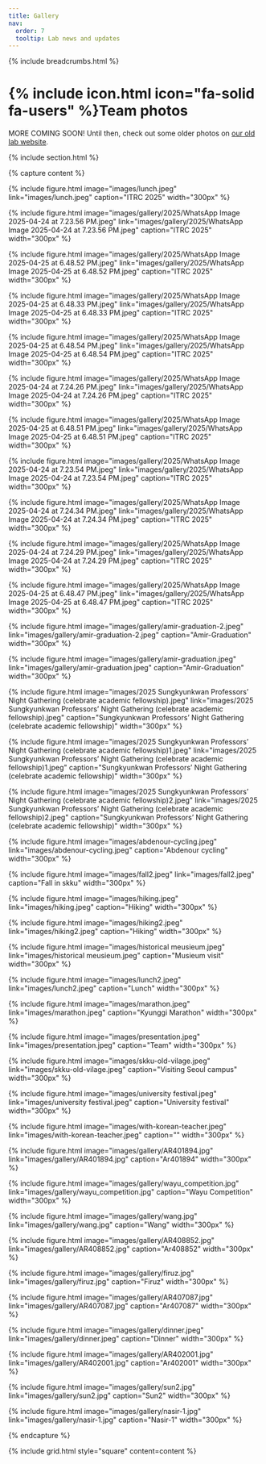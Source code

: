 ```yaml
---
title: Gallery
nav:
  order: 7
  tooltip: Lab news and updates
---
```

{% include breadcrumbs.html %}

# {% include icon.html icon="fa-solid fa-users" %}Team photos

MORE COMING SOON! Until then, check out some older photos on [our old lab website](https://infolab.skku.edu/gallery/).

{% include section.html %}

{% capture content %}

{%
  include figure.html
  image="images/lunch.jpeg"
  link="images/lunch.jpeg"
  caption="ITRC 2025"
  width="300px"
%}

{%
  include figure.html
  image="images/gallery/2025/WhatsApp Image 2025-04-24 at 7.23.56 PM.jpeg"
  link="images/gallery/2025/WhatsApp Image 2025-04-24 at 7.23.56 PM.jpeg"
  caption="ITRC 2025"
  width="300px"
%}

{%
  include figure.html
  image="images/gallery/2025/WhatsApp Image 2025-04-25 at 6.48.52 PM.jpeg"
  link="images/gallery/2025/WhatsApp Image 2025-04-25 at 6.48.52 PM.jpeg"
  caption="ITRC 2025"
  width="300px"
%}

{%
  include figure.html
  image="images/gallery/2025/WhatsApp Image 2025-04-25 at 6.48.33 PM.jpeg"
  link="images/gallery/2025/WhatsApp Image 2025-04-25 at 6.48.33 PM.jpeg"
  caption="ITRC 2025"
  width="300px"
%}

{%
  include figure.html
  image="images/gallery/2025/WhatsApp Image 2025-04-25 at 6.48.54 PM.jpeg"
  link="images/gallery/2025/WhatsApp Image 2025-04-25 at 6.48.54 PM.jpeg"
  caption="ITRC 2025"
  width="300px"
%}

{%
  include figure.html
  image="images/gallery/2025/WhatsApp Image 2025-04-24 at 7.24.26 PM.jpeg"
  link="images/gallery/2025/WhatsApp Image 2025-04-24 at 7.24.26 PM.jpeg"
  caption="ITRC 2025"
  width="300px"
%}

{%
  include figure.html
  image="images/gallery/2025/WhatsApp Image 2025-04-25 at 6.48.51 PM.jpeg"
  link="images/gallery/2025/WhatsApp Image 2025-04-25 at 6.48.51 PM.jpeg"
  caption="ITRC 2025"
  width="300px"
%}

{%
  include figure.html
  image="images/gallery/2025/WhatsApp Image 2025-04-24 at 7.23.54 PM.jpeg"
  link="images/gallery/2025/WhatsApp Image 2025-04-24 at 7.23.54 PM.jpeg"
  caption="ITRC 2025"
  width="300px"
%}

{%
  include figure.html
  image="images/gallery/2025/WhatsApp Image 2025-04-24 at 7.24.34 PM.jpeg"
  link="images/gallery/2025/WhatsApp Image 2025-04-24 at 7.24.34 PM.jpeg"
  caption="ITRC 2025"
  width="300px"
%}

{%
  include figure.html
  image="images/gallery/2025/WhatsApp Image 2025-04-24 at 7.24.29 PM.jpeg"
  link="images/gallery/2025/WhatsApp Image 2025-04-24 at 7.24.29 PM.jpeg"
  caption="ITRC 2025"
  width="300px"
%}

{%
  include figure.html
  image="images/gallery/2025/WhatsApp Image 2025-04-25 at 6.48.47 PM.jpeg"
  link="images/gallery/2025/WhatsApp Image 2025-04-25 at 6.48.47 PM.jpeg"
  caption="ITRC 2025"
  width="300px"
%}

{%
  include figure.html
  image="images/gallery/amir-graduation-2.jpeg"
  link="images/gallery/amir-graduation-2.jpeg"
  caption="Amir-Graduation"
  width="300px"
%}

{%
  include figure.html
  image="images/gallery/amir-graduation.jpeg"
  link="images/gallery/amir-graduation.jpeg"
  caption="Amir-Graduation"
  width="300px"
%}

{%
  include figure.html
  image="images/2025 Sungkyunkwan Professors’ Night Gathering (celebrate academic fellowship).jpeg"
  link="images/2025 Sungkyunkwan Professors’ Night Gathering (celebrate academic fellowship).jpeg"
  caption="Sungkyunkwan Professors’ Night Gathering (celebrate academic fellowship)"
  width="300px"
%}

{%
  include figure.html
  image="images/2025 Sungkyunkwan Professors’ Night Gathering (celebrate academic fellowship)1.jpeg"
  link="images/2025 Sungkyunkwan Professors’ Night Gathering (celebrate academic fellowship)1.jpeg"
  caption="Sungkyunkwan Professors’ Night Gathering (celebrate academic fellowship)"
  width="300px"
%}

{%
  include figure.html
  image="images/2025 Sungkyunkwan Professors’ Night Gathering (celebrate academic fellowship)2.jpeg"
  link="images/2025 Sungkyunkwan Professors’ Night Gathering (celebrate academic fellowship)2.jpeg"
  caption="Sungkyunkwan Professors’ Night Gathering (celebrate academic fellowship)"
  width="300px"
%}

{%
  include figure.html
  image="images/abdenour-cycling.jpeg"
  link="images/abdenour-cycling.jpeg"
  caption="Abdenour cycling"
  width="300px"
%}

{%
  include figure.html
  image="images/fall2.jpeg"
  link="images/fall2.jpeg"
  caption="Fall in skku"
  width="300px"
%}

{%
  include figure.html
  image="images/hiking.jpeg"
  link="images/hiking.jpeg"
  caption="Hiking"
  width="300px"
%}

{%
  include figure.html
  image="images/hiking2.jpeg"
  link="images/hiking2.jpeg"
  caption="Hiking"
  width="300px"
%}

{%
  include figure.html
  image="images/historical meusieum.jpeg"
  link="images/historical meusieum.jpeg"
  caption="Musieum visit"
  width="300px"
%}

{%
  include figure.html
  image="images/lunch2.jpeg"
  link="images/lunch2.jpeg"
  caption="Lunch"
  width="300px"
%}

{%
  include figure.html
  image="images/marathon.jpeg"
  link="images/marathon.jpeg"
  caption="Kyunggi Marathon"
  width="300px"
%}

{%
  include figure.html
  image="images/presentation.jpeg"
  link="images/presentation.jpeg"
  caption="Team"
  width="300px"
%}

{%
  include figure.html
  image="images/skku-old-vilage.jpeg"
  link="images/skku-old-vilage.jpeg"
  caption="Visiting Seoul campus"
  width="300px"
%}

{%
  include figure.html
  image="images/university festival.jpeg"
  link="images/university festival.jpeg"
  caption="University festival"
  width="300px"
%}

{%
  include figure.html
  image="images/with-korean-teacher.jpeg"
  link="images/with-korean-teacher.jpeg"
  caption=""
  width="300px"
%}

{%
  include figure.html
  image="images/gallery/AR401894.jpg"
  link="images/gallery/AR401894.jpg"
  caption="Ar401894"
  width="300px"
%}

{%
  include figure.html
  image="images/gallery/wayu_competition.jpg"
  link="images/gallery/wayu_competition.jpg"
  caption="Wayu Competition"
  width="300px"
%}

{%
  include figure.html
  image="images/gallery/wang.jpg"
  link="images/gallery/wang.jpg"
  caption="Wang"
  width="300px"
%}

{%
  include figure.html
  image="images/gallery/AR408852.jpg"
  link="images/gallery/AR408852.jpg"
  caption="Ar408852"
  width="300px"
%}

{%
  include figure.html
  image="images/gallery/firuz.jpg"
  link="images/gallery/firuz.jpg"
  caption="Firuz"
  width="300px"
%}

{%
  include figure.html
  image="images/gallery/AR407087.jpg"
  link="images/gallery/AR407087.jpg"
  caption="Ar407087"
  width="300px"
%}

{%
  include figure.html
  image="images/gallery/dinner.jpeg"
  link="images/gallery/dinner.jpeg"
  caption="Dinner"
  width="300px"
%}

{%
  include figure.html
  image="images/gallery/AR402001.jpg"
  link="images/gallery/AR402001.jpg"
  caption="Ar402001"
  width="300px"
%}

{%
  include figure.html
  image="images/gallery/sun2.jpg"
  link="images/gallery/sun2.jpg"
  caption="Sun2"
  width="300px"
%}

{%
  include figure.html
  image="images/gallery/nasir-1.jpg"
  link="images/gallery/nasir-1.jpg"
  caption="Nasir-1"
  width="300px"
%}

{% endcapture %}

{% include grid.html style="square" content=content %}

